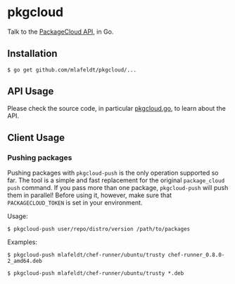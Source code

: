 # pkgcloud

Talk to the [PackageCloud API](https://packagecloud.io/docs/api), in Go.

## Installation

    $ go get github.com/mlafeldt/pkgcloud/...

## API Usage

Please check the source code, in particular [pkgcloud.go](pkgcloud.go), to learn
about the API.

## Client Usage

### Pushing packages

Pushing packages with `pkgcloud-push` is the only operation supported so far.
The tool is a simple and fast replacement for the original `package_cloud push`
command. If you pass more than one package, `pkgcloud-push` will push them in
parallel! Before using it, however, make sure that `PACKAGECLOUD_TOKEN` is set
in your environment.

Usage:

    $ pkgcloud-push user/repo/distro/version /path/to/packages

Examples:

    $ pkgcloud-push mlafeldt/chef-runner/ubuntu/trusty chef-runner_0.8.0-2_amd64.deb

    $ pkgcloud-push mlafeldt/chef-runner/ubuntu/trusty *.deb
